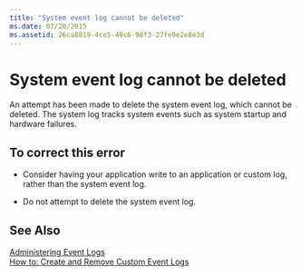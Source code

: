 ```yaml
---
title: "System event log cannot be deleted"
ms.date: 07/20/2015
ms.assetid: 26ca8819-4ce5-49c6-98f3-27fe9e2e8e3d
---
```

# System event log cannot be deleted
An attempt has been made to delete the system event log, which cannot be deleted. The system log tracks system events such as system startup and hardware failures.  
  
## To correct this error  
  
- Consider having your application write to an application or custom log, rather than the system event log.  
  
- Do not attempt to delete the system event log.  
  
## See Also  
 [Administering Event Logs](http://msdn.microsoft.com/library/35f53238-bdd2-417b-acd8-2fd9f7397f18)  
 [How to: Create and Remove Custom Event Logs](http://msdn.microsoft.com/library/af9b7da0-80c7-46ac-b7f7-897063ddd503)
